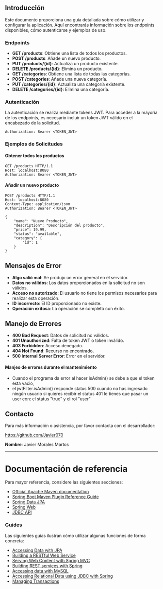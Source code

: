 

## Introducción

Este documento proporciona una guía detallada sobre cómo utilizar y configurar la aplicación. Aquí encontrarás información sobre los endpoints disponibles, cómo autenticarse y ejemplos de uso.



### Endpoints

- **GET /products**: Obtiene una lista de todos los productos.
- **POST /products**: Añade un nuevo producto.
- **PUT /products/{id}**: Actualiza un producto existente.
- **DELETE /products/{id}**: Elimina un producto.
- **GET /categories**: Obtiene una lista de todas las categorías.
- **POST /categories**: Añade una nueva categoría.
- **PUT /categories/{id}**: Actualiza una categoría existente.
- **DELETE /categories/{id}**: Elimina una categoría.

### Autenticación

La autenticación se realiza mediante tokens JWT. Para acceder a la mayoría de los endpoints, es necesario incluir un token JWT válido en el encabezado de la solicitud.

```http
Authorization: Bearer <TOKEN_JWT>
```

### Ejemplos de Solicitudes

#### Obtener todos los productos

```http
GET /products HTTP/1.1
Host: localhost:8080
Authorization: Bearer <TOKEN_JWT>
```

#### Añadir un nuevo producto

```http
POST /products HTTP/1.1
Host: localhost:8080
Content-Type: application/json
Authorization: Bearer <TOKEN_JWT>

{
    "name": "Nuevo Producto",
    "description": "Descripción del producto",
    "price": 19.99,
    "status": "available",
    "category": {
        "id": 1
    }
}
```

## Mensajes de Error

- **Algo salió mal**: Se produjo un error general en el servidor.
- **Datos no válidos**: Los datos proporcionados en la solicitud no son válidos.
- **Acceso no autorizado**: El usuario no tiene los permisos necesarios para realizar esta operación.
- **ID incorrecto**: El ID proporcionado no existe.
- **Operación exitosa**: La operación se completó con éxito.



## Manejo de Errores

- **400 Bad Request**: Datos de solicitud no válidos.
- **401 Unauthorized**: Falta de token JWT o token inválido.
- **403 Forbidden**: Acceso denegado.
- **404 Not Found**: Recurso no encontrado.
- **500 Internal Server Error**: Error en el servidor.


#### Manjeo de errores durante el mantenimiento
- Cuando el programa da error al hacer isAdmin()  se debe a que el token esta vacio,
- el jwtFilter.isAdmin() responde status 500 cuando no has ingresado ningún usuario
  si quieres recibir el status 401 le tienes que pasar
  un user con: el status "true" y el rol "user"




## Contacto

Para más información o asistencia, por favor contacta con el desarrollador:

https://github.com/Javier070

**Nombre**: Javier Morales Martos

---



# Documentación de referencia
Para mayor referencia, considere las siguientes secciones:
* [Official Apache Maven documentation](https://maven.apache.org/guides/index.html)
* [Spring Boot Maven Plugin Reference Guide](https://docs.spring.io/spring-boot/docs/3.2.5/maven-plugin/reference/html/)
* [Spring Data JPA](https://docs.spring.io/spring-boot/docs/3.2.5/reference/htmlsingle/index.html#data.sql.jpa-and-spring-data)
* [Spring Web](https://docs.spring.io/spring-boot/docs/3.2.5/reference/htmlsingle/index.html#web)
* [JDBC API](https://docs.spring.io/spring-boot/docs/3.2.5/reference/htmlsingle/index.html#data.sql)

### Guides
Las siguientes guías ilustran cómo utilizar algunas funciones de forma concreta:

* [Accessing Data with JPA](https://spring.io/guides/gs/accessing-data-jpa/)
* [Building a RESTful Web Service](https://spring.io/guides/gs/rest-service/)
* [Serving Web Content with Spring MVC](https://spring.io/guides/gs/serving-web-content/)
* [Building REST services with Spring](https://spring.io/guides/tutorials/rest/)
* [Accessing data with MySQL](https://spring.io/guides/gs/accessing-data-mysql/)
* [Accessing Relational Data using JDBC with Spring](https://spring.io/guides/gs/relational-data-access/)
* [Managing Transactions](https://spring.io/guides/gs/managing-transactions/)


